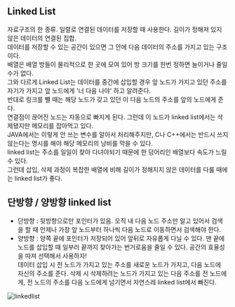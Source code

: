 ## Linked List    
자료구조의 한 종류. 일렬로 연결된 데이터를 저장할 때 사용한다. 길이가 정해져 있지 않은 데이터의 연결된 집합.   
데이터를 저장할 수 있는 공간이 있으면 그 안에 다음 데이터의 주소를 가지고 있는 구조이다.   
배열은 배열 방들이 물리적으로 한 곳에 모여 있어 방 크기를 한번 정하면 늘이거나 줄일 수가 없다.   
그와 다르게 Linked List는 데이터를 중간에 삽입할 경우 앞 노드가 가지고 있던 주소를 자기가 가지고 앞 노드에게 '너 다음 나야' 하고 알려준다.   
반대로 링크를 뺄 때는 해당 노드가 갖고 있던 이 다음 노드의 주소를 앞의 노드에게 준다.    
연결점이 끊어진 노드는 자동으로 빠지게 된다. 그런데 이 노드가 linked list에서는 삭제됐지만 메모리를 잡아먹고 있다.   
JAVA에서는 이렇게 안 쓰는 변수를 알아서 처리해주지만, C나 C++에서는 반드시 쓰지 않는다는 명시를 해야 해당 메모리의 낭비를 막을 수 있다.   
linked list는 주소를 일일이 찾아 다녀야되기 때문에 한 덩어리인 배열보다 속도가 느릴 수 있다.   
그런데 삽입, 삭제 과정이 복잡한 배열에 비해 길이가 정해지지 않은 데이터를 다룰 때에는 linked list가 좋다.   
   
    
## 단방향 / 양방향 linked list   
* 단방향 : 뒷방향으로만 포인터가 있음. 오직 내 다음 노드 주소만 알고 있어서 검색을 할 때 언제나 가장 앞 노드부터 하나씩 다음 노드로 이동하면서 검색해야 한다.   
* 양방향 : 양쪽 끝에 포인터가 저장되어 있어 앞뒤로 자유롭게 다닐 수 있다. 맨 끝에 노드를 삽입할 때 일부러 끝까지 찾아가는 번거로움을 줄일 수 있다. 공간의 효율성을 따져 선택해서 사용하자!    
데이터 삽입 시 전 노드가 가지고 있는 주소를 새로운 노드가 가지고, 다음 노드에 자신의 주소를 준다.
삭제 시 삭제하려는 노드가 가지고 있는 다음 주소를 전 노드에게, 전 노드의 주소를 다음 노드에게 넘기면서 자연스레 linked list에서 빠진다.   
   
![linkedlist](https://user-images.githubusercontent.com/58028527/82559175-19557d00-9baa-11ea-8eee-b5eb4d833966.png)
